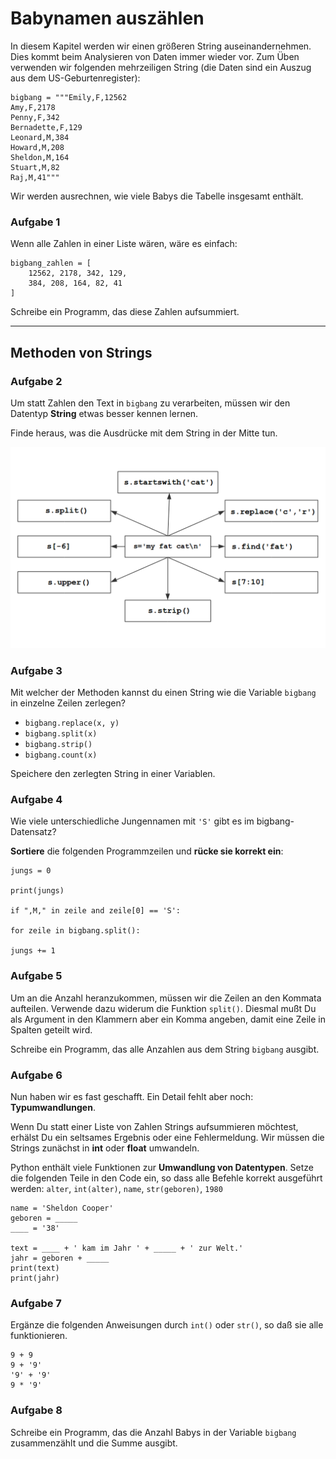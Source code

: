 
# Babynamen auszählen

In diesem Kapitel werden wir einen größeren String auseinandernehmen. Dies kommt beim Analysieren von Daten immer wieder vor. Zum Üben verwenden wir folgenden mehrzeiligen String (die Daten sind ein Auszug aus dem US-Geburtenregister):

    bigbang = """Emily,F,12562
    Amy,F,2178
    Penny,F,342
    Bernadette,F,129
    Leonard,M,384
    Howard,M,208
    Sheldon,M,164
    Stuart,M,82
    Raj,M,41"""

Wir werden ausrechnen, wie viele Babys die Tabelle insgesamt enthält.

### Aufgabe 1

Wenn alle Zahlen in einer Liste wären, wäre es einfach:

    bigbang_zahlen = [
        12562, 2178, 342, 129,
        384, 208, 164, 82, 41
    ]

Schreibe ein Programm, das diese Zahlen aufsummiert.

----

## Methoden von Strings

### Aufgabe 2

Um statt Zahlen den Text in `bigbang` zu verarbeiten, müssen wir den Datentyp **String** etwas besser kennen lernen.

Finde heraus, was die Ausdrücke mit dem String in der Mitte tun.

![string exercise](../exercises/strings.png)


### Aufgabe 3

Mit welcher der Methoden kannst du einen String wie die Variable `bigbang` in einzelne Zeilen zerlegen?

* `bigbang.replace(x, y)`
* `bigbang.split(x)`
* `bigbang.strip()`
* `bigbang.count(x)`

Speichere den zerlegten String in einer Variablen.

### Aufgabe 4

Wie viele unterschiedliche Jungennamen mit `'S'` gibt es im bigbang-Datensatz?

**Sortiere** die folgenden Programmzeilen und **rücke sie korrekt ein**:

    jungs = 0

    print(jungs)

    if ",M," in zeile and zeile[0] == 'S':

    for zeile in bigbang.split():

    jungs += 1


### Aufgabe 5

Um an die Anzahl heranzukommen, müssen wir die Zeilen an den Kommata aufteilen. Verwende dazu widerum die Funktion `split()`. Diesmal mußt Du als Argument in den Klammern aber ein Komma angeben, damit eine Zeile in Spalten geteilt wird.

Schreibe ein Programm, das alle Anzahlen aus dem String `bigbang` ausgibt.


### Aufgabe 6

Nun haben wir es fast geschafft. Ein Detail fehlt aber noch: **Typumwandlungen**.

Wenn Du statt einer Liste von Zahlen Strings aufsummieren möchtest, erhälst Du ein seltsames Ergebnis oder eine Fehlermeldung. Wir müssen die Strings zunächst in **int** oder **float** umwandeln.

Python enthält viele Funktionen zur **Umwandlung von Datentypen**. Setze die folgenden Teile in den Code ein, so dass alle Befehle korrekt ausgeführt werden: `alter`, `int(alter)`, `name`, `str(geboren)`, `1980`

    name = 'Sheldon Cooper'
    geboren = _____
    ____ = '38'

    text = ____ + ' kam im Jahr ' + _____ + ' zur Welt.'
    jahr = geboren + _____
    print(text)
    print(jahr)


### Aufgabe 7

Ergänze die folgenden Anweisungen durch `int()` oder `str()`, so daß sie alle funktionieren.

    9 + 9
    9 + '9'
    '9' + '9'
    9 * '9'


### Aufgabe 8

Schreibe ein Programm, das die Anzahl Babys in der Variable `bigbang` zusammenzählt und die Summe ausgibt.

